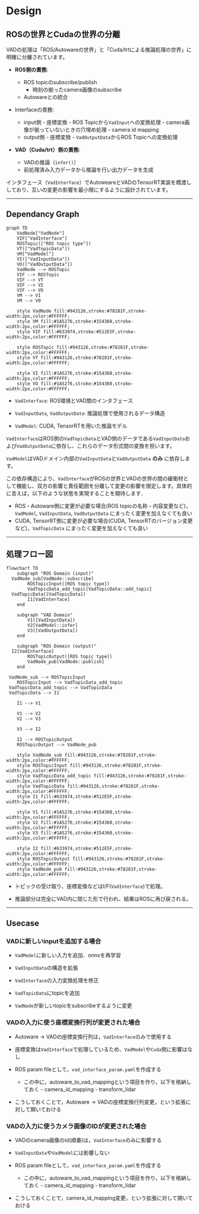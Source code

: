 # Design

## ROSの世界とCudaの世界の分離

VADの処理は「ROS/Autowareの世界」と「Cuda/trtによる推論処理の世界」に明確に分離されています。

- **ROS側の責務**:

  - ROS topicのsubscribe/publish
    - 時刻の揃ったcamera画像のsubscribe
  - Autowareとの統合

- Interfaceの責務:

  - input側 - 座標変換 - ROS Topicから`VadInput`への変換処理 - camera画像が揃っていないときの穴埋め処理 - camera id mapping
  - output側 - 座標変換 - `VadOutputData`からROS Topicへの変換処理

- **VAD（Cuda/trt）側の責務**:
  - VADの推論（`infer()`）
  - 前処理済み入力データから推論を行い出力データを生成

インタフェース（`VadInterface`）でAutoweareとVADのTensorRT実装を橋渡ししており、互いの変更の影響を最小限にするように設計されています。

---

## Dependancy Graph

```mermaid
graph TD
    VadNode["VadNode"]
    VIF["VadInterface"]
    ROSTopic(["ROS topic type"])
    VT(["VadTopicData"])
    VM["VadModel"]
    VI(["VadInputData"])
    VO(["VadOutputData"])
    VadNode --> ROSTopic
    VIF --> ROSTopic
    VIF --> VT
    VIF --> VI
    VIF --> VO
    VM --> VI
    VM --> VO

    style VadNode fill:#943126,stroke:#78281F,stroke-width:2px,color:#FFFFFF;
    style VM fill:#1A5276,stroke:#154360,stroke-width:2px,color:#FFFFFF;
    style VIF fill:#633974,stroke:#512E5F,stroke-width:2px,color:#FFFFFF;

    style ROSTopic fill:#943126,stroke:#78281F,stroke-width:2px,color:#FFFFFF;
    style VT fill:#943126,stroke:#78281F,stroke-width:2px,color:#FFFFFF;

    style VI fill:#1A5276,stroke:#154360,stroke-width:2px,color:#FFFFFF;
    style VO fill:#1A5276,stroke:#154360,stroke-width:2px,color:#FFFFFF;
```

- `VadInterface`: ROS環境とVAD間のインタフェース

- `VadInputData`, `VadOutputData`: 推論処理で使用されるデータ構造

- `VadModel`: CUDA, TensorRTを用いた推論モデル

`VadInterface`はROS側の`VadTopicData`とVAD側のデータである`VadInputData`および`VadOutputData`に依存し、これらのデータ形式間の変換を担います。

`VadModel`はVADドメイン内部の`VadInputData`と`VadOutputData` **のみ** に依存します。

この依存構造により、`VadInterface`がROSの世界とVADの世界の間の緩衝材として機能し、双方の影響と責任範囲を分離して変更の影響を限定します。具体的に言えば，以下のような状態を実現することを期待します．

- ROS・Autoware側に変更が必要な場合(ROS topicの名称・内容変更など)，`VadModel`, `VadInputData`, `VadOutputData` にまったく変更を加えなくても良い
- CUDA, TensorRT側に変更が必要な場合(CUDA, TensorRTのバージョン変更など)，`VadTopicData` にまったく変更を加えなくても良い

---

## 処理フロー図

```mermaid
flowchart TD
    subgraph "ROS Domain (input)"
  VadNode_sub[VadNode::subscribe]
        ROSTopicInput([ROS topic type])
        VadTopicData_add_topic[VadTopicData::add_topic]
  VadTopicData([VadTopicData])
        I1[VadInterface]
    end

    subgraph "VAD Domain"
        V1([VadInputData])
        V2[VadModel::infer]
        V3([VadOutputData])
    end

    subgraph "ROS Domain (output)"
  I2[VadInterface]
        ROSTopicOutput([ROS topic type])
        VadNode_pub[VadNode::publish]
    end

 VadNode_sub --> ROSTopicInput
    ROSTopicInput --> VadTopicData_add_topic
 VadTopicData_add_topic --> VadTopicData
 VadTopicData --> I1

    I1 --> V1

    V1 --> V2
    V2 --> V3

    V3 --> I2

    I2 --> ROSTopicOutput
    ROSTopicOutput --> VadNode_pub

    style VadNode_sub fill:#943126,stroke:#78281F,stroke-width:2px,color:#FFFFFF;
    style ROSTopicInput fill:#943126,stroke:#78281F,stroke-width:2px,color:#FFFFFF;
    style VadTopicData_add_topic fill:#943126,stroke:#78281F,stroke-width:2px,color:#FFFFFF;
    style VadTopicData fill:#943126,stroke:#78281F,stroke-width:2px,color:#FFFFFF;
    style I1 fill:#633974,stroke:#512E5F,stroke-width:2px,color:#FFFFFF;

    style V1 fill:#1A5276,stroke:#154360,stroke-width:2px,color:#FFFFFF;
    style V2 fill:#1A5276,stroke:#154360,stroke-width:2px,color:#FFFFFF;
    style V3 fill:#1A5276,stroke:#154360,stroke-width:2px,color:#FFFFFF;

    style I2 fill:#633974,stroke:#512E5F,stroke-width:2px,color:#FFFFFF;
    style ROSTopicOutput fill:#943126,stroke:#78281F,stroke-width:2px,color:#FFFFFF;
    style VadNode_pub fill:#943126,stroke:#78281F,stroke-width:2px,color:#FFFFFF;
```

- トピックの受け取り、座標変換などはI/F(`VadInterface`)で処理。

- 推論部分は完全にVAD内に閉じた形で行われ、結果はROSに再び戻される。

---

## Usecase

### VADに新しいinputを追加する場合

- `VadModel`に新しい入力を追加．onnxを再学習

- `VadInputData`の構造を拡張

- `VadInterface`の入力変換処理を修正

- `VadTopicData`にtopicを追加

- `VadNode`が新しいtopicをsubscribeするように変更

### VADの入力に使う座標変換行列が変更された場合

- Autoware -> VADの座標変換行列は，`VadInterface`のみで使用する
- 座標変換は`VadInterface`で処理しているため、`VadModel`や`Cuda`側に影響はなし

- ROS param fileとして，`vad_interface_param.yaml`を作成する
  - この中に，autoware_to_vad_mappingという項目を作り，以下を格納しておく - camera_id_mapping - transform_lidar
- こうしておくことで，Autoware -> VADの座標変換行列変更，という拡張に対して開いておける

### VADの入力に使うカメラ画像のIDが変更された場合

- VADのcamera画像のid(順番)は，`VadInterface`のみに影響する

- `VadInputData`や`VadModel`には影響しない
- ROS param fileとして，`vad_interface_param.yaml`を作成する
  - この中に，autoware_to_vad_mappingという項目を作り，以下を格納しておく - camera_id_mapping - transform_lidar
- こうしておくことで，camera_id_mapping変更，という拡張に対して開いておける
